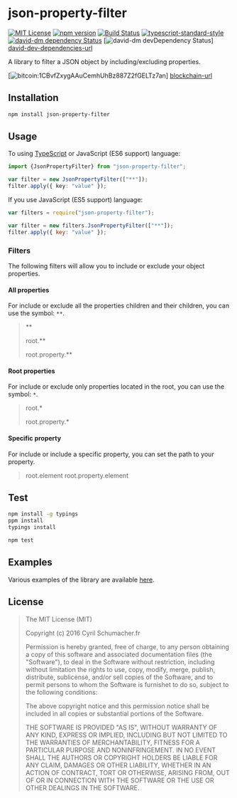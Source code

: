 # json-property-filter

[![MIT License][license-image]][license-url]
[![npm version][npmjs-image]][npmjs-url]
[![Build Status][travis-image]][travis-url]
[![typescript-standard-style][standard-image]][standard-url]
[![david-dm dependency Status][david-image]][david-url]
[![david-dm devDependency Status][david-dev-dependencies-image]]
[david-dev-dependencies-url]

A library to filter a JSON object by including/excluding properties.

[![bitcoin:1CBvfZxygAAuCemhUhBz887Z2fGELTz7an][blockchain-image]]
[blockchain-url]

## Installation

```bash
npm install json-property-filter
```

## Usage

To using [TypeScript](https://www.typescriptlang.org/) or JavaScript
(ES6 support) language:

```typescript
import {JsonPropertyFilter} from "json-property-filter";

var filter = new JsonPropertyFilter(["**"]);
filter.apply({ key: "value" });
```

If you use JavaScript (ES5 support) language:

```javascript
var filters = require("json-property-filter");

var filter = new filters.JsonPropertyFilter(["**"]);
filter.apply({ key: "value" });
```

### Filters

The following filters will allow you to include or exclude your object
properties.

#### All properties

For include or exclude all the properties children and their children,
you can use the symbol: `**`.

> **
>
> root.**
>
> root.property.**

#### Root properties

For include or exclude only properties located in the root, you can use the
symbol: `*`.

> root.*
>
> root.property.*

#### Specific property

For include or include a specific property, you can set the path to your
property.

> root.element
> root.property.element

## Test

```bash
npm install -g typings
ppm install
typings install

npm test
```

## Examples

Various examples of the library are available [here](https://tonicdev.com/cyrilschumacher/json-property-filter).

## License

> The MIT License (MIT)
>
> Copyright (c) 2016 Cyril Schumacher.fr
>
> Permission is hereby granted, free of charge, to any person obtaining a copy
> of this software and associated documentation files (the "Software"), to deal
> in the Software without restriction, including without limitation the rights
> to use, copy, modify, merge, publish, distribute, sublicense, and/or sell
> copies of the Software, and to permit persons to whom the Software is
> furnishet to do so, subject to the following conditions:
>
> The above copyright notice and this permission notice shall be included in
> all copies or substantial portions of the Software.
>
> THE SOFTWARE IS PROVIDED "AS IS", WITHOUT WARRANTY OF ANY KIND, EXPRESS
> OR IMPLIED, INCLUDING BUT NOT LIMITED TO THE WARRANTIES OF MERCHANTABILITY,
> FITNESS FOR A PARTICULAR PURPOSE AND NONINFRINGEMENT. IN NO EVENT SHALL
> THE AUTHORS OR COPYRIGHT HOLDERS BE LIABLE FOR ANY CLAIM, DAMAGES OR OTHER
> LIABILITY, WHETHER IN AN ACTION OF CONTRACT, TORT OR OTHERWISE, ARISING FROM,
> OUT OF OR IN CONNECTION WITH THE SOFTWARE OR THE USE OR OTHER DEALINGS IN
> THE SOFTWARE.

[blockchain-image]: https://blockchain.info/Resources/buttons/donate_64.png
[blockchain-url]: bitcoin:1CBvfZxygAAuCemhUhBz887Z2fGELTz7an
[david-dev-dependencies-image]: https://david-dm.org/cyrilschumacher/json-property-filter/dev-status.svg
[david-dev-dependencies-url]: https://david-dm.org/cyrilschumacher/json-property-filter#info=devDependencies
[david-image]: https://david-dm.org/cyrilschumacher/json-property-filter.svg
[david-url]: https://david-dm.org/cyrilschumacher/json-property-filter
[license-image]: http://img.shields.io/badge/license-MIT-blue.svg?style=flat
[license-url]: LICENSE
[npmjs-image]: https://badge.fury.io/js/json-property-filter.svg
[npmjs-url]: https://www.npmjs.com/package/json-property-filter
[standard-image]: https://img.shields.io/badge/code%20style-standard-brightgreen.svg?style=flat
[standard-url]: https://github.com/Microsoft/TypeScript/wiki/Coding-guidelines
[travis-image]: https://travis-ci.org/cyrilschumacher/json-property-filter.svg
[travis-url]: https://travis-ci.org/cyrilschumacher/json-property-filter
